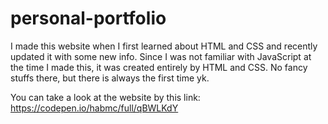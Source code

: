 # personal-portfolio
I made this website when I first learned about HTML and CSS and recently updated it with some new info. Since I was not familiar with JavaScript at the time I made this, it was created entirely by HTML and CSS. No fancy stuffs there, but there is always the first time yk.

You can take a look at the website by this link: https://codepen.io/habmc/full/qBWLKdY
